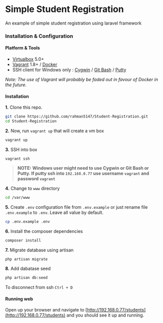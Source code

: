 Simple Student Registration
======================
An example of simple student registration using laravel framework
### Installation & Configuration
#### Platform & Tools
- [Virtualbox](https://www.virtualbox.org/wiki/Downloads) 5.0+
- [Vagrant](https://www.vagrantup.com/) 1.8+ / [Docker](https://www.docker.com/)
- SSH client for Windows only : [Cygwin](https://www.cygwin.com/) / [Git Bash](https://git-scm.com/) / [Putty](http://www.putty.org/)

_Note: The use of Vagrant will probably be faded out in favour of Docker in the future._

#### Installation
**1.** Clone this repo.
```bash
git clone https://github.com/rahman5147/Student-Registration.git
cd Student-Registration
```

**2.** Now, run `vagrant up` that will create a vm box
```bash
vagrant up
```

**3.** SSH into box
```
vagrant ssh
```
>**NOTE:** **Windows user might need to use Cygwin or Git Bash or Putty. If putty ssh into `192.168.0.77` use username `vagrant` and password `vagrant`**

**4.** Change to `www` directory
```bash
cd /var/www
```

**5.** Create `.env` configuration file from `.env.example` or just rename file `.env.example` to `.env`. Leave all value by default.
```bash
cp .env.example .env
```

**6.** Install the composer dependencies
```bash
composer install
```

**7.** Migrate database using artisan
```bash
php artisan migrate
```

**8.** Add dabatase seed
```bash
php artisan db:seed
```

To disconnect from ssh `Ctrl + D`

#### Running web
Open up your browser and navigate to [http://192.168.0.77/students](http://192.168.0.77/students) and you should see it up and running.
